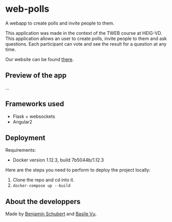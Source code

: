 # web-polls

A webapp to create polls and invite people to them.

This application was made in the context of the TWEB course at HEIG-VD. This application allows
an user to create polls, invite people to them and ask questions. Each participant can vote and see the
result for a question at any time.

Our website can be found [there](https://benjaminschubert.github.io/web-polls/).

## Preview of the app
...

## Frameworks used
* Flask + websockets
* Angular2

## Deployment

Requirements:
* Docker version 1.12.3, build 7b5044b/1.12.3

Here are the steps you need to perform to deploy the project locally:

1. Clone the repo and cd into it.
2. `docker-compose up --build`


## About the developpers
Made by [Benjamin Schubert](https://github.com/BenjaminSchubert) and [Basile Vu](https://github.com/Flagoul).
